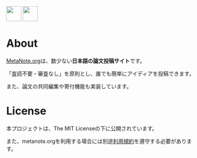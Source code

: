 <div style="object-fit:cover;">
  <img src="https://cdn.jsdelivr.net/gh/ActiveTK/MetaNote@giticons/MetaNote.png" style="width:40px;height:40px;">
  <img src="https://cdn.jsdelivr.net/gh/ActiveTK/MetaNote@giticons/MetaNote-ASCII.png" style="width:auto;height:40px;">
</div>
                                           
# About
<a href="https://metanote.org/" target="_blank">MetaNote.org</a>は、数少ない<b>日本語の論文投稿サイト</b>です。

「査読不要・審査なし」を原則とし、誰でも簡単にアイディアを投稿できます。

また、論文の共同編集や寄付機能も実装しています。

# License
本プロジェクトは、The MIT Licenseの下に公開されています。

また、metanote.orgを利用する場合には別途<a href="https://metanote.org/tos" target="_blank">利用規約</a>を遵守する必要があります。
